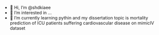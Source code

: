 - 👋 Hi, I’m @shdkiaee
- 👀 I’m interested in ...
- 🌱 I’m currently learning pythin and my dissertation topic is mortality prediction of ICU patients suffering cardiovascular disease on mimicIV dataset

<!---
shdkiaee/shdkiaee is a ✨ special ✨ repository because its `README.md` (this file) appears on your GitHub profile.
You can click the Preview link to take a look at your changes.
--->
